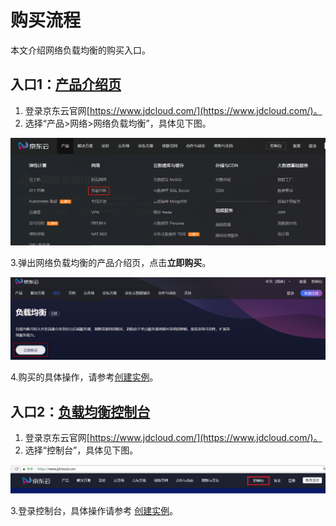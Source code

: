 # 购买流程

本文介绍网络负载均衡的购买入口。

## 入口1：[产品介绍页](https://www.jdcloud.com/cn/products/load-balancer)
1. 登录京东云官网[https://www.jdcloud.com/](https://www.jdcloud.com/)。
2. 选择“产品>网络>网络负载均衡”，具体见下图。

 ![NLB产品入口](../../../../image/Networking/NLB/NLB-Menu.png)

3.弹出网络负载均衡的产品介绍页，点击**立即购买**。

![NLB产品页](../../../../image/Networking/NLB/NLB-ProductEntrance.png)

4.购买的具体操作，请参考[创建实例](../Getting-Started/Create-Instance.md)。

## 入口2：[负载均衡控制台](https://cns-console.jdcloud.com/host/loadBalance/list)

1. 登录京东云官网[https://www.jdcloud.com/](https://www.jdcloud.com/)。
2. 选择“控制台”，具体见下图。

![控制台](../../../../image/Networking/NLB/console-buy.png)

3.登录控制台，具体操作请参考
[创建实例](../Getting-Started/Create-Instance.md)。
